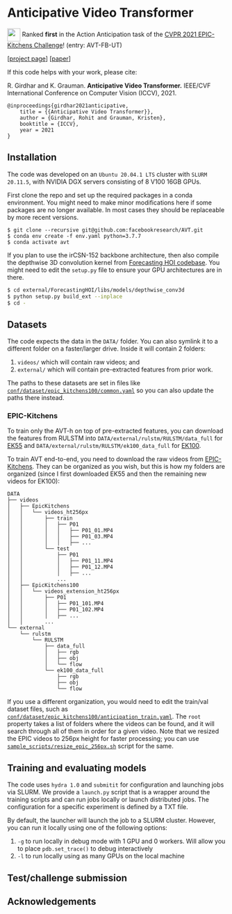 
# Anticipative Video Transformer

<p><img src="https://rohitgirdhar.github.io/DetectAndTrack/assets/cup.png" width="30px" align="center" /> Ranked <b>first</b> in the Action Anticipation task of the <a href="https://epic-kitchens.github.io/2021#results">CVPR 2021 EPIC-Kitchens Challenge</a>! (entry: AVT-FB-UT)</p>

[[project page](https://facebookresearch.github.io/AVT/)] [[paper](https://arxiv.org/abs/2106.02036)]

If this code helps with your work, please cite:

R. Girdhar and K. Grauman. **Anticipative Video Transformer.** IEEE/CVF International Conference on Computer Vision (ICCV), 2021.

```
@inproceedings{girdhar2021anticipative,
    title = {{Anticipative Video Transformer}},
    author = {Girdhar, Rohit and Grauman, Kristen},
    booktitle = {ICCV},
    year = 2021
}
```

## Installation

The code was developed on an `Ubuntu 20.04.1 LTS` cluster with `SLURM 20.11.5`,
with NVIDIA DGX servers consisting of 8 V100 16GB GPUs.

First clone the repo and set up the required packages in a conda environment.
You might need to make minor modifications here if some packages are no longer
available. In most cases they should be replaceable by more recent versions.
```
$ git clone --recursive git@github.com:facebookresearch/AVT.git
$ conda env create -f env.yaml python=3.7.7
$ conda activate avt
```

If you plan to use the irCSN-152 backbone architecture, then also compile the
depthwise 3D convolution kernel from [Forecasting HOI codebase](external/ForecastingHOI).
You might need to edit the `setup.py` file to ensure your GPU architectures
are in there.

```bash
$ cd external/ForecastingHOI/libs/models/depthwise_conv3d
$ python setup.py build_ext --inplace
$ cd -
```

## Datasets

The code expects the data in the `DATA/` folder. You can also symlink it to
a different folder on a faster/larger drive. Inside it will contain 2 folders:
1) `videos/` which will contain raw videos; and
2) `external/` which will contain pre-extracted features from prior work.

The paths to these datasets are set
in files like [`conf/dataset/epic_kitchens100/common.yaml`](conf/dataset/epic_kitchens100/common.yaml)
so you can also update the paths there instead.

### EPIC-Kitchens

To train only the AVT-h on top of pre-extracted features, you can download the
features from RULSTM into `DATA/external/rulstm/RULSTM/data_full` for [EK55](https://github.com/fpv-iplab/rulstm/blob/master/RULSTM/scripts/download_data_ek55_full.sh) and
`DATA/external/rulstm/RULSTM/ek100_data_full`
for [EK100](https://github.com/fpv-iplab/rulstm/blob/master/RULSTM/scripts/download_data_ek100_full.sh).

To train AVT end-to-end, you need to download the raw videos from [EPIC-Kitchens](https://data.bris.ac.uk/data/dataset/2g1n6qdydwa9u22shpxqzp0t8m). They can be organized as you wish, but this
is how my folders are organized (since I first downloaded EK55 and then the remaining
new videos for EK100):

```
DATA
├── videos
│   ├── EpicKitchens
│   │   └── videos_ht256px
│   │       ├── train
│   │       │   ├── P01
│   │       │   │   ├── P01_01.MP4
│   │       │   │   ├── P01_03.MP4
│   │       │   │   ├── ...
│   │       └── test
│   │           ├── P01
│   │           │   ├── P01_11.MP4
│   │           │   ├── P01_12.MP4
│   │           │   ├── ...
│   │           ...
│   ├── EpicKitchens100
│   │   └── videos_extension_ht256px
│   │       ├── P01
│   │       │   ├── P01_101.MP4
│   │       │   ├── P01_102.MP4
│   │       │   ├── ...
│   │       ...
└── external
    └── rulstm
        └── RULSTM
            ├── data_full
            │   ├── rgb
            │   ├── obj
            │   └── flow
            └── ek100_data_full
                ├── rgb
                ├── obj
                └── flow
```

If you use a different organization, you would need to edit the train/val
dataset files, such as [`conf/dataset/epic_kitchens100/anticipation_train.yaml`](conf/dataset/epic_kitchens100/anticipation_train.yaml). The `root` property takes a list of
folders where the videos can be found, and it will search through all of them
in order for a given video. Note that we resized the EPIC videos to
256px height for faster processing; you can use [`sample_scripts/resize_epic_256px.sh`](sample_scripts/resize_epic_256px.sh) script for the same.

## Training and evaluating models

The code uses `hydra 1.0` and `submitit` for configuration and launching jobs
via SLURM. We provide a `launch.py` script that is a wrapper around the
training scripts and can run jobs locally or launch distributed jobs. The
configuration for a specific experiment is defined by a TXT file.


By default, the launcher will launch the job to a SLURM cluster. However,
you can run it locally using one of the following options:

1. `-g` to run locally in debug mode with 1 GPU and 0 workers. Will allow you to place
`pdb.set_trace()` to debug interactively
2. `-l` to run locally using as many GPUs on the local machine


## Test/challenge submission

## Acknowledgements
